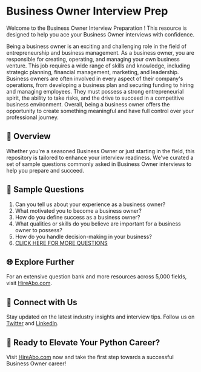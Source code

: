 # Business Owner Interview Prep

Welcome to the Business Owner Interview Preparation ! This resource is designed to help you ace your Business Owner interviews with confidence.

Being a business owner is an exciting and challenging role in the field of entrepreneurship and business management. As a business owner, you are responsible for creating, operating, and managing your own business venture. This job requires a wide range of skills and knowledge, including strategic planning, financial management, marketing, and leadership. Business owners are often involved in every aspect of their company's operations, from developing a business plan and securing funding to hiring and managing employees. They must possess a strong entrepreneurial spirit, the ability to take risks, and the drive to succeed in a competitive business environment. Overall, being a business owner offers the opportunity to create something meaningful and have full control over your professional journey.

## 🚀 Overview

Whether you're a seasoned Business Owner or just starting in the field, this repository is tailored to enhance your interview readiness. We've curated a set of sample questions commonly asked in Business Owner interviews to help you prepare and succeed.

## 📝 Sample Questions

1. Can you tell us about your experience as a business owner?
2. What motivated you to become a business owner?
3. How do you define success as a business owner?
4. What qualities or skills do you believe are important for a business owner to possess?
5. How do you handle decision-making in your business?
6. [CLICK HERE FOR MORE QUESTIONS](https://hireabo.com/job/1_4_4/Business%20Owner)

## 🌐 Explore Further

For an extensive question bank and more resources across 5,000 fields, visit [HireAbo.com](https://www.hireabo.com).

## 📱 Connect with Us

Stay updated on the latest industry insights and interview tips. Follow us on [Twitter](https://twitter.com/hireabo) and [LinkedIn](https://www.linkedin.com/in/hire-abo-3609972a8/).

## 🚀 Ready to Elevate Your Python Career?

Visit [HireAbo.com](https://www.hireabo.com) now and take the first step towards a successful Business Owner career!